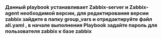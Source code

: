 ### Данный playbook устанавливает Zabbix-server и Zabbix-agent необходимой версии, для редактирования версии zabbix зайдите в папку group_vars и отредактируйте файл all.yaml , в начале выполнения Playbook задайте пароль для пользователя zabbix к базе zabbix
